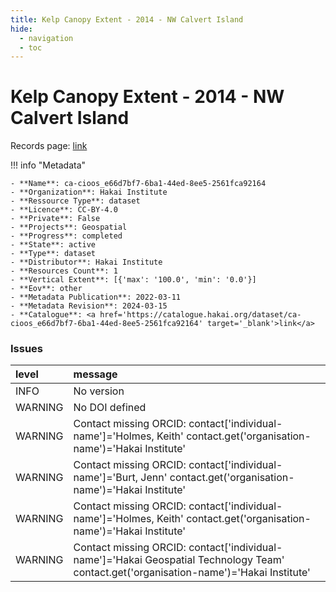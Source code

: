 ```yaml
---
title: Kelp Canopy Extent - 2014 - NW Calvert Island
hide:
  - navigation
  - toc
---
```


# Kelp Canopy Extent - 2014 - NW Calvert Island

Records page: <a href='https://catalogue.hakai.org/dataset/ca-cioos_e66d7bf7-6ba1-44ed-8ee5-2561fca92164' target='_blank'>link</a>

<div id='map'></div>

!!! info "Metadata"
    
    - **Name**: ca-cioos_e66d7bf7-6ba1-44ed-8ee5-2561fca92164 
    - **Organization**: Hakai Institute 
    - **Ressource Type**: dataset 
    - **Licence**: CC-BY-4.0 
    - **Private**: False 
    - **Projects**: Geospatial 
    - **Progress**: completed 
    - **State**: active 
    - **Type**: dataset 
    - **Distributor**: Hakai Institute 
    - **Resources Count**: 1 
    - **Vertical Extent**: [{'max': '100.0', 'min': '0.0'}] 
    - **Eov**: other 
    - **Metadata Publication**: 2022-03-11 
    - **Metadata Revision**: 2024-03-15 
    - **Catalogue**: <a href='https://catalogue.hakai.org/dataset/ca-cioos_e66d7bf7-6ba1-44ed-8ee5-2561fca92164' target='_blank'>link</a> 

### Issues

| level   | message                                                                                                                                 |
|:--------|:----------------------------------------------------------------------------------------------------------------------------------------|
| INFO    | No version                                                                                                                              |
| WARNING | No DOI defined                                                                                                                          |
| WARNING | Contact missing ORCID: contact['individual-name']='Holmes, Keith' contact.get('organisation-name')='Hakai Institute'                    |
| WARNING | Contact missing ORCID: contact['individual-name']='Burt, Jenn' contact.get('organisation-name')='Hakai Institute'                       |
| WARNING | Contact missing ORCID: contact['individual-name']='Holmes, Keith' contact.get('organisation-name')='Hakai Institute'                    |
| WARNING | Contact missing ORCID: contact['individual-name']='Hakai Geospatial Technology Team' contact.get('organisation-name')='Hakai Institute' |

<script>
   document.addEventListener("DOMContentLoaded", function() {
    var map = L.map('map').setView([51.505, -125.09], 5);
    L.tileLayer('https://tile.openstreetmap.org/{z}/{x}/{y}.png', {
        maxZoom: 19,
        attribution: '&copy; <a href="http://www.openstreetmap.org/copyright">OpenStreetMap</a>'
    }).addTo(map);
    var geojsonFeature = {
        "type": "Feature",
        "properties": {
            "name" : "Kelp Canopy Extent - 2014 - NW Calvert Island"
        },
        "geometry": {'type': 'Polygon', 'coordinates': [[[-128.16856384277344, 51.631657349449995], [-128.10916900634766, 51.631657349449995], [-128.10916900634766, 51.68319956129153], [-128.16856384277344, 51.68319956129153], [-128.16856384277344, 51.631657349449995]]]}
    }
    L.geoJSON(geojsonFeature).addTo(map);
   })
</script>